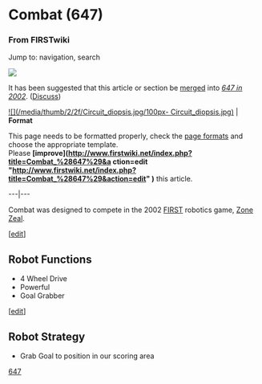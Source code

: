 # Combat (647)

### From FIRSTwiki

Jump to: navigation, search

[![](/media/6/68/Merge-arrow.gif)](/index.php/Image:Merge-arrow.gif "" )

It has been suggested that this article or section be
[merged](http://www.wikipedia.org/wiki/Merging_and_moving_pages
"wikipedia:Merging_and_moving_pages" ) into _[647 in
2002](/index.php/647_in_2002 "647 in 2002" )_.
([Discuss](/index.php?title=Talk:647_in_2002&action=edit "Talk:647 in 2002" ))

[![](/media/thumb/2/2f/Circuit_diopsis.jpg/100px-
Circuit_diopsis.jpg)](/index.php/Image:Circuit_diopsis.jpg "" ) |  **Format**  

This page needs to be formatted properly, check the [page
formats](/index.php/FIRSTwiki:Page_formats "FIRSTwiki:Page formats" ) and
choose the appropriate template.  
Please **[improve](http://www.firstwiki.net/index.php?title=Combat_%28647%29&a
ction=edit
"http://www.firstwiki.net/index.php?title=Combat_%28647%29&action=edit" )**
this article.  
  
---|---  
  
  
Combat was designed to compete in the 2002 [FIRST](/index.php/FIRST "FIRST" )
robotics game, [Zone Zeal](/index.php/Zone_Zeal "Zone Zeal" ).

[[edit](/index.php?title=Combat_%28647%29&action=edit&section=1 "Edit section:
Robot Functions" )]

## Robot Functions

  * 4 Wheel Drive 
  * Powerful 
  * Goal Grabber 

[[edit](/index.php?title=Combat_%28647%29&action=edit&section=2 "Edit section:
Robot Strategy" )]

## Robot Strategy

  * Grab Goal to position in our scoring area 

[647](/index.php/647 "647" )

